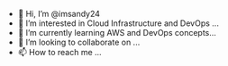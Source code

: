 - 👋 Hi, I’m @imsandy24
- 👀 I’m interested in Cloud Infrastructure and DevOps ...
- 🌱 I’m currently learning AWS and DevOps concepts...
- 💞️ I’m looking to collaborate on ...
- 📫 How to reach me ...

<!---
imsandy24/imsandy24 is a ✨ special ✨ repository because its `README.md` (this file) appears on your GitHub profile.
You can click the Preview link to take a look at your changes.
--->
